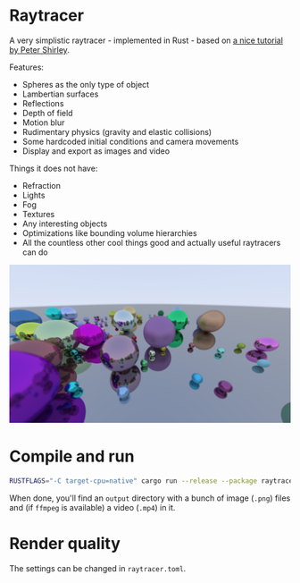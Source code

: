 # Raytracer

A very simplistic raytracer - implemented in Rust - based on [a nice tutorial by Peter Shirley](https://raytracing.github.io/books/RayTracingInOneWeekend.html).

Features:
- Spheres as the only type of object
- Lambertian surfaces
- Reflections
- Depth of field
- Motion blur
- Rudimentary physics (gravity and elastic collisions)
- Some hardcoded initial conditions and camera movements
- Display and export as images and video

Things it does not have:
- Refraction
- Lights
- Fog
- Textures
- Any interesting objects
- Optimizations like bounding volume hierarchies
- All the countless other cool things good and actually useful raytracers can do

![example](example.png)

# Compile and run

```bash
RUSTFLAGS="-C target-cpu=native" cargo run --release --package raytracer --bin main
```

When done, you'll find an `output` directory with a bunch of image (`.png`) files and (if `ffmpeg` is available) a video (`.mp4`) in it.

# Render quality

The settings can be changed in `raytracer.toml`.
